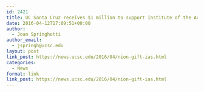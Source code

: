 ```yaml
---
id: 2421
title: UC Santa Cruz receives $1 million to support Institute of the Arts and Sciences
date: 2016-04-12T17:09:51+00:00
author:
  - Joan Springhetti
author_email:
  - jspringh@ucsc.edu
layout: post
link_post: https://news.ucsc.edu/2016/04/nion-gift-ias.html
categories:
  - News
format: link
link_post: https://news.ucsc.edu/2016/04/nion-gift-ias.html
---
```

